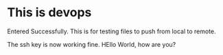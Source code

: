 # This is devops

Entered Successfully. This is for testing files to push from local to remote.

The ssh key is now working fine. HEllo World, how are you?
